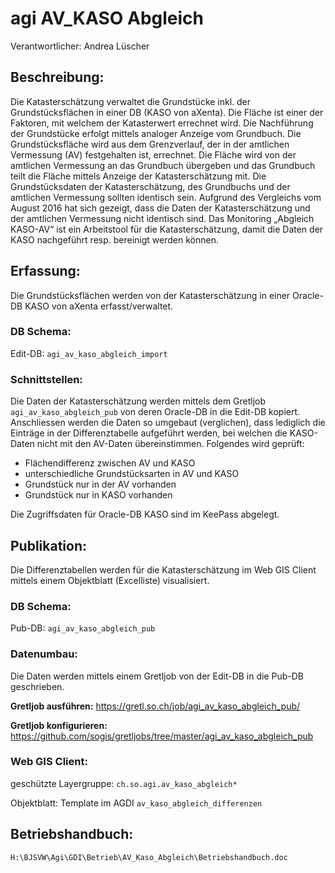 # agi AV_KASO Abgleich
Verantwortlicher: Andrea Lüscher

## Beschreibung:
Die Katasterschätzung verwaltet die Grundstücke inkl. der Grundstücksflächen in einer DB (KASO von aXenta). Die Fläche ist einer der Faktoren, mit welchem der Katasterwert errechnet wird. Die Nachführung der Grundstücke erfolgt mittels analoger Anzeige vom Grundbuch.
Die Grundstücksfläche wird aus dem Grenzverlauf, der in der amtlichen Vermessung (AV) festgehalten ist, errechnet. Die Fläche wird von der amtlichen Vermessung an das Grundbuch übergeben und das Grundbuch teilt die Fläche mittels Anzeige der Katasterschätzung mit.
Die Grundstücksdaten der Katasterschätzung, des Grundbuchs und der amtlichen Vermessung sollten identisch sein. Aufgrund des Vergleichs vom August 2016 hat sich gezeigt, dass die Daten der Katasterschätzung und der amtlichen Vermessung nicht identisch sind.
Das Monitoring „Abgleich KASO-AV“ ist ein Arbeitstool für die Katasterschätzung, damit die Daten der KASO nachgeführt resp. bereinigt werden können.

## Erfassung:
Die Grundstücksflächen werden von der Katasterschätzung in einer Oracle-DB KASO von aXenta erfasst/verwaltet.
### DB Schema:
Edit-DB: `agi_av_kaso_abgleich_import`
### Schnittstellen:
Die Daten der Katasterschätzung werden mittels dem Gretljob `agi_av_kaso_abgleich_pub` von deren Oracle-DB in die Edit-DB kopiert.
Anschliessen werden die Daten so umgebaut (verglichen), dass lediglich die Einträge in der Differenztabelle aufgeführt werden, bei welchen die KASO-Daten nicht mit den AV-Daten übereinstimmen. Folgendes wird geprüft:

* Flächendifferenz zwischen AV und KASO
* unterschiedliche Grundstücksarten in AV und KASO
* Grundstück nur in der AV vorhanden
* Grundstück nur in KASO vorhanden

Die Zugriffsdaten für Oracle-DB KASO sind im KeePass abgelegt.

## Publikation:
Die Differenztabellen werden für die Katasterschätzung im Web GIS Client mittels einem Objektblatt (Excelliste) visualisiert. 
### DB Schema:
Pub-DB: `agi_av_kaso_abgleich_pub`
### Datenumbau:
Die Daten werden mittels einem Gretljob von der Edit-DB in die Pub-DB geschrieben.

**Gretljob ausführen:** https://gretl.so.ch/job/agi_av_kaso_abgleich_pub/

**Gretljob konfigurieren:** https://github.com/sogis/gretljobs/tree/master/agi_av_kaso_abgleich_pub

### Web GIS Client:
geschützte Layergruppe: `ch.so.agi.av_kaso_abgleich*`

Objektblatt: Template im AGDI `av_kaso_abgleich_differenzen`

## Betriebshandbuch:
`H:\BJSVW\Agi\GDI\Betrieb\AV_Kaso_Abgleich\Betriebshandbuch.doc`

